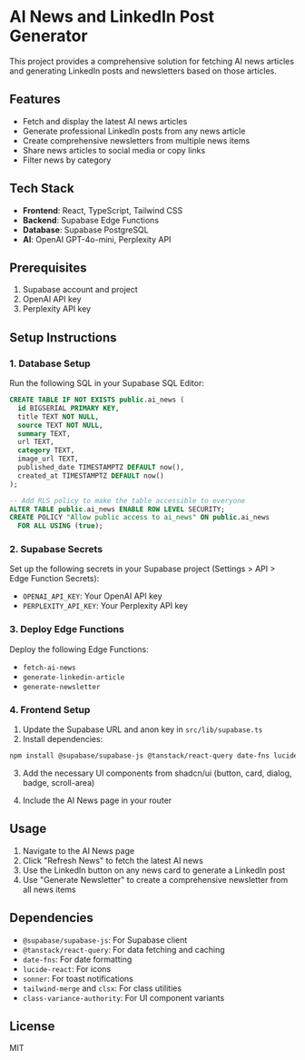 
# AI News and LinkedIn Post Generator

This project provides a comprehensive solution for fetching AI news articles and generating LinkedIn posts and newsletters based on those articles.

## Features

- Fetch and display the latest AI news articles
- Generate professional LinkedIn posts from any news article
- Create comprehensive newsletters from multiple news items
- Share news articles to social media or copy links
- Filter news by category

## Tech Stack

- **Frontend**: React, TypeScript, Tailwind CSS
- **Backend**: Supabase Edge Functions
- **Database**: Supabase PostgreSQL
- **AI**: OpenAI GPT-4o-mini, Perplexity API

## Prerequisites

1. Supabase account and project
2. OpenAI API key
3. Perplexity API key

## Setup Instructions

### 1. Database Setup

Run the following SQL in your Supabase SQL Editor:

```sql
CREATE TABLE IF NOT EXISTS public.ai_news (
  id BIGSERIAL PRIMARY KEY,
  title TEXT NOT NULL,
  source TEXT NOT NULL,
  summary TEXT,
  url TEXT,
  category TEXT,
  image_url TEXT,
  published_date TIMESTAMPTZ DEFAULT now(),
  created_at TIMESTAMPTZ DEFAULT now()
);

-- Add RLS policy to make the table accessible to everyone
ALTER TABLE public.ai_news ENABLE ROW LEVEL SECURITY;
CREATE POLICY "Allow public access to ai_news" ON public.ai_news
  FOR ALL USING (true);
```

### 2. Supabase Secrets

Set up the following secrets in your Supabase project (Settings > API > Edge Function Secrets):

- `OPENAI_API_KEY`: Your OpenAI API key
- `PERPLEXITY_API_KEY`: Your Perplexity API key

### 3. Deploy Edge Functions

Deploy the following Edge Functions:
- `fetch-ai-news`
- `generate-linkedin-article`
- `generate-newsletter`

### 4. Frontend Setup

1. Update the Supabase URL and anon key in `src/lib/supabase.ts`
2. Install dependencies:

```bash
npm install @supabase/supabase-js @tanstack/react-query date-fns lucide-react sonner tailwind-merge clsx class-variance-authority
```

3. Add the necessary UI components from shadcn/ui (button, card, dialog, badge, scroll-area)

4. Include the AI News page in your router

## Usage

1. Navigate to the AI News page
2. Click "Refresh News" to fetch the latest AI news
3. Use the LinkedIn button on any news card to generate a LinkedIn post
4. Use "Generate Newsletter" to create a comprehensive newsletter from all news items

## Dependencies

- `@supabase/supabase-js`: For Supabase client
- `@tanstack/react-query`: For data fetching and caching
- `date-fns`: For date formatting
- `lucide-react`: For icons
- `sonner`: For toast notifications
- `tailwind-merge` and `clsx`: For class utilities
- `class-variance-authority`: For UI component variants

## License

MIT
